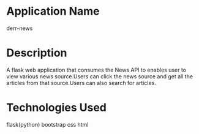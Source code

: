 # Application Name
derr-news

# Description
A flask web application that consumes the News API to enables user to view various news source.Users can click the news source and get all the articles from that source.Users can also search for articles.

# Technologies Used
flask(python)
bootstrap
css
html
